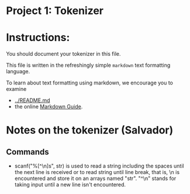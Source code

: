 Project 1: Tokenizer
====================
# Instructions:

You should document your tokenizer in this file.

This file is written in the refreshingly simple `markdown` text
formatting language.

To learn about text formatting using markdown, we encourage you to examine 
 - [../README.md](../README.md)
 - the online [Markdown Guide](https://www.markdownguide.org/).

# Notes on the tokenizer (Salvador)

## Commands
* scanf("%[^\n]s", str) is used to read a string including the spaces until
the next line is received or to read string until line break, that is, \n is
encountered and store it on an arrays named "str". "^\n" stands for taking
input until a new line isn't encountered.






